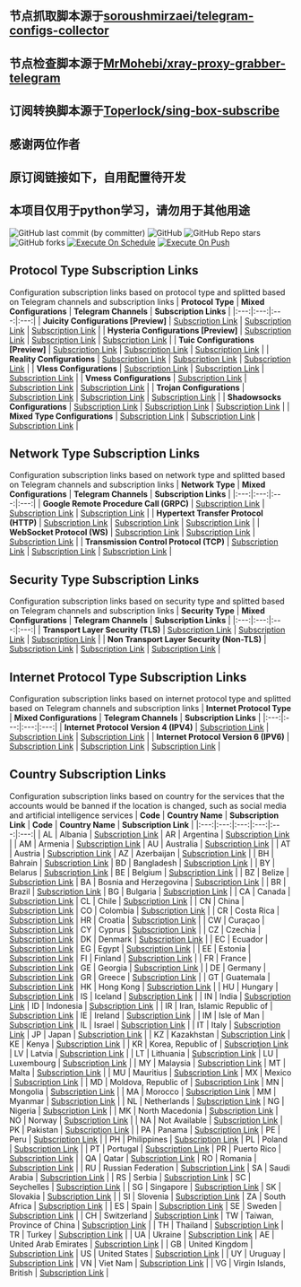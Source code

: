 ## 节点抓取脚本源于[soroushmirzaei/telegram-configs-collector](https://github.com/soroushmirzaei/telegram-configs-collector)
## 节点检查脚本源于[MrMohebi/xray-proxy-grabber-telegram](https://github.com/MrMohebi/xray-proxy-grabber-telegram)
## 订阅转换脚本源于[Toperlock/sing-box-subscribe](https://github.com/Toperlock/sing-box-subscribe)
## 感谢两位作者
## 原订阅链接如下，自用配置待开发
## 本项目仅用于python学习，请勿用于其他用途
![GitHub last commit (by committer)](https://img.shields.io/github/last-commit/soroushmirzaei/telegram-configs-collector?label=Last%20Commit&color=%2338914b)
![GitHub](https://img.shields.io/github/license/soroushmirzaei/telegram-configs-collector?label=License&color=yellow)
![GitHub Repo stars](https://img.shields.io/github/stars/soroushmirzaei/telegram-configs-collector?label=Stars&color=red)
![GitHub forks](https://img.shields.io/github/forks/soroushmirzaei/telegram-configs-collector?label=Forks&color=blue)
[![Execute On Schedule](https://github.com/soroushmirzaei/telegram-configs-collector/actions/workflows/schedule.yml/badge.svg)](https://github.com/soroushmirzaei/telegram-configs-collector/actions/workflows/schedule.yml)
[![Execute On Push](https://github.com/soroushmirzaei/telegram-configs-collector/actions/workflows/push.yml/badge.svg)](https://github.com/soroushmirzaei/telegram-configs-collector/actions/workflows/push.yml)

## Protocol Type Subscription Links
Configuration subscription links based on protocol type and splitted based on Telegram channels and subscription links
| **Protocol Type** | **Mixed Configurations** | **Telegram Channels** | **Subscription Links** |
|:---:|:---:|:---:|:---:|
| **Juicity Configurations [Preview]** | [Subscription Link](https://raw.githubusercontent.com/soroushmirzaei/telegram-configs-collector/main/protocols/juicity) | [Subscription Link](https://raw.githubusercontent.com/soroushmirzaei/telegram-configs-collector/main/channels/protocols/juicity) | [Subscription Link](https://raw.githubusercontent.com/soroushmirzaei/telegram-configs-collector/main/subscribe/protocols/juicity) |
| **Hysteria Configurations [Preview]** | [Subscription Link](https://raw.githubusercontent.com/soroushmirzaei/telegram-configs-collector/main/protocols/hysteria) | [Subscription Link](https://raw.githubusercontent.com/soroushmirzaei/telegram-configs-collector/main/channels/protocols/hysteria) | [Subscription Link](https://raw.githubusercontent.com/soroushmirzaei/telegram-configs-collector/main/subscribe/protocols/hysteria) |
| **Tuic Configurations [Preview]** | [Subscription Link](https://raw.githubusercontent.com/soroushmirzaei/telegram-configs-collector/main/protocols/tuic) | [Subscription Link](https://raw.githubusercontent.com/soroushmirzaei/telegram-configs-collector/main/channels/protocols/tuic) | [Subscription Link](https://raw.githubusercontent.com/soroushmirzaei/telegram-configs-collector/main/subscribe/protocols/tuic) |
| **Reality Configurations** | [Subscription Link](https://raw.githubusercontent.com/soroushmirzaei/telegram-configs-collector/main/protocols/reality) | [Subscription Link](https://raw.githubusercontent.com/soroushmirzaei/telegram-configs-collector/main/channels/protocols/reality) | [Subscription Link](https://raw.githubusercontent.com/soroushmirzaei/telegram-configs-collector/main/subscribe/protocols/reality) |
| **Vless Configurations** | [Subscription Link](https://raw.githubusercontent.com/soroushmirzaei/telegram-configs-collector/main/protocols/vless) | [Subscription Link](https://raw.githubusercontent.com/soroushmirzaei/telegram-configs-collector/main/channels/protocols/vless) | [Subscription Link](https://raw.githubusercontent.com/soroushmirzaei/telegram-configs-collector/main/subscribe/protocols/vless) |
| **Vmess Configurations** | [Subscription Link](https://raw.githubusercontent.com/soroushmirzaei/telegram-configs-collector/main/protocols/vmess) | [Subscription Link](https://raw.githubusercontent.com/soroushmirzaei/telegram-configs-collector/main/channels/protocols/vmess) | [Subscription Link](https://raw.githubusercontent.com/soroushmirzaei/telegram-configs-collector/main/subscribe/protocols/vmess) |
| **Trojan Configurations** | [Subscription Link](https://raw.githubusercontent.com/soroushmirzaei/telegram-configs-collector/main/protocols/trojan) | [Subscription Link](https://raw.githubusercontent.com/soroushmirzaei/telegram-configs-collector/main/channels/protocols/trojan) | [Subscription Link](https://raw.githubusercontent.com/soroushmirzaei/telegram-configs-collector/main/subscribe/protocols/trojan) |
| **Shadowsocks Configurations** | [Subscription Link](https://raw.githubusercontent.com/soroushmirzaei/telegram-configs-collector/main/protocols/shadowsocks) | [Subscription Link](https://raw.githubusercontent.com/soroushmirzaei/telegram-configs-collector/main/channels/protocols/shadowsocks) | [Subscription Link](https://raw.githubusercontent.com/soroushmirzaei/telegram-configs-collector/main/subscribe/protocols/shadowsocks) |
| **Mixed Type Configurations** | [Subscription Link](https://raw.githubusercontent.com/soroushmirzaei/telegram-configs-collector/main/splitted/mixed) | [Subscription Link](https://raw.githubusercontent.com/soroushmirzaei/telegram-configs-collector/main/splitted/channels) | [Subscription Link](https://raw.githubusercontent.com/soroushmirzaei/telegram-configs-collector/main/splitted/subscribe) |

## Network Type Subscription Links
Configuration subscription links based on network type and splitted based on Telegram channels and subscription links
| **Network Type** | **Mixed Configurations** | **Telegram Channels** | **Subscription Links** |
|:---:|:---:|:---:|:---:|
| **Google Remote Procedure Call (GRPC)** | [Subscription Link](https://raw.githubusercontent.com/soroushmirzaei/telegram-configs-collector/main/networks/grpc) | [Subscription Link](https://raw.githubusercontent.com/soroushmirzaei/telegram-configs-collector/main/channels/networks/grpc) | [Subscription Link](https://raw.githubusercontent.com/soroushmirzaei/telegram-configs-collector/main/subscribe/networks/grpc) |
| **Hypertext Transfer Protocol (HTTP)** | [Subscription Link](https://raw.githubusercontent.com/soroushmirzaei/telegram-configs-collector/main/networks/http) | [Subscription Link](https://raw.githubusercontent.com/soroushmirzaei/telegram-configs-collector/main/channels/networks/http) | [Subscription Link](https://raw.githubusercontent.com/soroushmirzaei/telegram-configs-collector/main/subscribe/networks/http) |
| **WebSocket Protocol (WS)** | [Subscription Link](https://raw.githubusercontent.com/soroushmirzaei/telegram-configs-collector/main/networks/ws) | [Subscription Link](https://raw.githubusercontent.com/soroushmirzaei/telegram-configs-collector/main/channels/networks/ws) | [Subscription Link](https://raw.githubusercontent.com/soroushmirzaei/telegram-configs-collector/main/subscribe/networks/ws) |
 | **Transmission Control Protocol (TCP)** | [Subscription Link](https://raw.githubusercontent.com/soroushmirzaei/telegram-configs-collector/main/networks/tcp) | [Subscription Link](https://raw.githubusercontent.com/soroushmirzaei/telegram-configs-collector/main/channels/networks/tcp) | [Subscription Link](https://raw.githubusercontent.com/soroushmirzaei/telegram-configs-collector/main/subscribe/networks/tcp) |

## Security Type Subscription Links
Configuration subscription links based on security type and splitted based on Telegram channels and subscription links
| **Security Type** | **Mixed Configurations** | **Telegram Channels** | **Subscription Links** |
|:---:|:---:|:---:|:---:|
| **Transport Layer Security (TLS)** | [Subscription Link](https://raw.githubusercontent.com/soroushmirzaei/telegram-configs-collector/main/security/tls) | [Subscription Link](https://raw.githubusercontent.com/soroushmirzaei/telegram-configs-collector/main/channels/security/tls) | [Subscription Link](https://raw.githubusercontent.com/soroushmirzaei/telegram-configs-collector/main/subscribe/security/tls) |
| **Non Transport Layer Security (Non-TLS)** | [Subscription Link](https://raw.githubusercontent.com/soroushmirzaei/telegram-configs-collector/main/security/non-tls) | [Subscription Link](https://raw.githubusercontent.com/soroushmirzaei/telegram-configs-collector/main/channels/security/non-tls) | [Subscription Link](https://raw.githubusercontent.com/soroushmirzaei/telegram-configs-collector/main/subscribe/security/non-tls) |

## Internet Protocol Type Subscription Links
Configuration subscription links based on internet protocol type and splitted based on Telegram channels and subscription links
| **Internet Protocol Type** | **Mixed Configurations** | **Telegram Channels** | **Subscription Links** |
|:---:|:---:|:---:|:---:|
| **Internet Protocol Version 4 (IPV4)** | [Subscription Link](https://raw.githubusercontent.com/soroushmirzaei/telegram-configs-collector/main/layers/ipv4) | [Subscription Link](https://raw.githubusercontent.com/soroushmirzaei/telegram-configs-collector/main/channels/layers/ipv4) | [Subscription Link](https://raw.githubusercontent.com/soroushmirzaei/telegram-configs-collector/main/subscribe/layers/ipv4) |
| **Internet Protocol Version 6 (IPV6)** | [Subscription Link](https://raw.githubusercontent.com/soroushmirzaei/telegram-configs-collector/main/layers/ipv6) | [Subscription Link](https://raw.githubusercontent.com/soroushmirzaei/telegram-configs-collector/main/channels/layers/ipv6) | [Subscription Link](https://raw.githubusercontent.com/soroushmirzaei/telegram-configs-collector/main/subscribe/layers/ipv6) |

## Country Subscription Links
Configuration subscription links based on country for the services that the accounts would be banned  if the location is changed, such as social media and artificial intelligence services
| **Code** | **Country Name** | **Subscription Link** | **Code** | **Country Name** | **Subscription Link** |
|:---:|:---:|:---:|:---:|:---:|:---:|
| AL | Albania | [Subscription Link](https://raw.githubusercontent.com/soroushmirzaei/telegram-configs-collector/main/countries/al/mixed) | AR | Argentina | [Subscription Link](https://raw.githubusercontent.com/soroushmirzaei/telegram-configs-collector/main/countries/ar/mixed) |
| AM | Armenia | [Subscription Link](https://raw.githubusercontent.com/soroushmirzaei/telegram-configs-collector/main/countries/am/mixed) | AU | Australia | [Subscription Link](https://raw.githubusercontent.com/soroushmirzaei/telegram-configs-collector/main/countries/au/mixed) |
| AT | Austria | [Subscription Link](https://raw.githubusercontent.com/soroushmirzaei/telegram-configs-collector/main/countries/at/mixed) | AZ | Azerbaijan | [Subscription Link](https://raw.githubusercontent.com/soroushmirzaei/telegram-configs-collector/main/countries/az/mixed) |
| BH | Bahrain | [Subscription Link](https://raw.githubusercontent.com/soroushmirzaei/telegram-configs-collector/main/countries/bh/mixed) | BD | Bangladesh | [Subscription Link](https://raw.githubusercontent.com/soroushmirzaei/telegram-configs-collector/main/countries/bd/mixed) |
| BY | Belarus | [Subscription Link](https://raw.githubusercontent.com/soroushmirzaei/telegram-configs-collector/main/countries/by/mixed) | BE | Belgium | [Subscription Link](https://raw.githubusercontent.com/soroushmirzaei/telegram-configs-collector/main/countries/be/mixed) |
| BZ | Belize | [Subscription Link](https://raw.githubusercontent.com/soroushmirzaei/telegram-configs-collector/main/countries/bz/mixed) | BA | Bosnia and Herzegovina | [Subscription Link](https://raw.githubusercontent.com/soroushmirzaei/telegram-configs-collector/main/countries/ba/mixed) |
| BR | Brazil | [Subscription Link](https://raw.githubusercontent.com/soroushmirzaei/telegram-configs-collector/main/countries/br/mixed) | BG | Bulgaria | [Subscription Link](https://raw.githubusercontent.com/soroushmirzaei/telegram-configs-collector/main/countries/bg/mixed) |
| CA | Canada | [Subscription Link](https://raw.githubusercontent.com/soroushmirzaei/telegram-configs-collector/main/countries/ca/mixed) | CL | Chile | [Subscription Link](https://raw.githubusercontent.com/soroushmirzaei/telegram-configs-collector/main/countries/cl/mixed) |
| CN | China | [Subscription Link](https://raw.githubusercontent.com/soroushmirzaei/telegram-configs-collector/main/countries/cn/mixed) | CO | Colombia | [Subscription Link](https://raw.githubusercontent.com/soroushmirzaei/telegram-configs-collector/main/countries/co/mixed) |
| CR | Costa Rica | [Subscription Link](https://raw.githubusercontent.com/soroushmirzaei/telegram-configs-collector/main/countries/cr/mixed) | HR | Croatia | [Subscription Link](https://raw.githubusercontent.com/soroushmirzaei/telegram-configs-collector/main/countries/hr/mixed) |
| CW | Curaçao | [Subscription Link](https://raw.githubusercontent.com/soroushmirzaei/telegram-configs-collector/main/countries/cw/mixed) | CY | Cyprus | [Subscription Link](https://raw.githubusercontent.com/soroushmirzaei/telegram-configs-collector/main/countries/cy/mixed) |
| CZ | Czechia | [Subscription Link](https://raw.githubusercontent.com/soroushmirzaei/telegram-configs-collector/main/countries/cz/mixed) | DK | Denmark | [Subscription Link](https://raw.githubusercontent.com/soroushmirzaei/telegram-configs-collector/main/countries/dk/mixed) |
| EC | Ecuador | [Subscription Link](https://raw.githubusercontent.com/soroushmirzaei/telegram-configs-collector/main/countries/ec/mixed) | EG | Egypt | [Subscription Link](https://raw.githubusercontent.com/soroushmirzaei/telegram-configs-collector/main/countries/eg/mixed) |
| EE | Estonia | [Subscription Link](https://raw.githubusercontent.com/soroushmirzaei/telegram-configs-collector/main/countries/ee/mixed) | FI | Finland | [Subscription Link](https://raw.githubusercontent.com/soroushmirzaei/telegram-configs-collector/main/countries/fi/mixed) |
| FR | France | [Subscription Link](https://raw.githubusercontent.com/soroushmirzaei/telegram-configs-collector/main/countries/fr/mixed) | GE | Georgia | [Subscription Link](https://raw.githubusercontent.com/soroushmirzaei/telegram-configs-collector/main/countries/ge/mixed) |
| DE | Germany | [Subscription Link](https://raw.githubusercontent.com/soroushmirzaei/telegram-configs-collector/main/countries/de/mixed) | GR | Greece | [Subscription Link](https://raw.githubusercontent.com/soroushmirzaei/telegram-configs-collector/main/countries/gr/mixed) |
| GT | Guatemala | [Subscription Link](https://raw.githubusercontent.com/soroushmirzaei/telegram-configs-collector/main/countries/gt/mixed) | HK | Hong Kong | [Subscription Link](https://raw.githubusercontent.com/soroushmirzaei/telegram-configs-collector/main/countries/hk/mixed) |
| HU | Hungary | [Subscription Link](https://raw.githubusercontent.com/soroushmirzaei/telegram-configs-collector/main/countries/hu/mixed) | IS | Iceland | [Subscription Link](https://raw.githubusercontent.com/soroushmirzaei/telegram-configs-collector/main/countries/is/mixed) |
| IN | India | [Subscription Link](https://raw.githubusercontent.com/soroushmirzaei/telegram-configs-collector/main/countries/in/mixed) | ID | Indonesia | [Subscription Link](https://raw.githubusercontent.com/soroushmirzaei/telegram-configs-collector/main/countries/id/mixed) |
| IR | Iran, Islamic Republic of | [Subscription Link](https://raw.githubusercontent.com/soroushmirzaei/telegram-configs-collector/main/countries/ir/mixed) | IE | Ireland | [Subscription Link](https://raw.githubusercontent.com/soroushmirzaei/telegram-configs-collector/main/countries/ie/mixed) |
| IM | Isle of Man | [Subscription Link](https://raw.githubusercontent.com/soroushmirzaei/telegram-configs-collector/main/countries/im/mixed) | IL | Israel | [Subscription Link](https://raw.githubusercontent.com/soroushmirzaei/telegram-configs-collector/main/countries/il/mixed) |
| IT | Italy | [Subscription Link](https://raw.githubusercontent.com/soroushmirzaei/telegram-configs-collector/main/countries/it/mixed) | JP | Japan | [Subscription Link](https://raw.githubusercontent.com/soroushmirzaei/telegram-configs-collector/main/countries/jp/mixed) |
| KZ | Kazakhstan | [Subscription Link](https://raw.githubusercontent.com/soroushmirzaei/telegram-configs-collector/main/countries/kz/mixed) | KE | Kenya | [Subscription Link](https://raw.githubusercontent.com/soroushmirzaei/telegram-configs-collector/main/countries/ke/mixed) |
| KR | Korea, Republic of | [Subscription Link](https://raw.githubusercontent.com/soroushmirzaei/telegram-configs-collector/main/countries/kr/mixed) | LV | Latvia | [Subscription Link](https://raw.githubusercontent.com/soroushmirzaei/telegram-configs-collector/main/countries/lv/mixed) |
| LT | Lithuania | [Subscription Link](https://raw.githubusercontent.com/soroushmirzaei/telegram-configs-collector/main/countries/lt/mixed) | LU | Luxembourg | [Subscription Link](https://raw.githubusercontent.com/soroushmirzaei/telegram-configs-collector/main/countries/lu/mixed) |
| MY | Malaysia | [Subscription Link](https://raw.githubusercontent.com/soroushmirzaei/telegram-configs-collector/main/countries/my/mixed) | MT | Malta | [Subscription Link](https://raw.githubusercontent.com/soroushmirzaei/telegram-configs-collector/main/countries/mt/mixed) |
| MU | Mauritius | [Subscription Link](https://raw.githubusercontent.com/soroushmirzaei/telegram-configs-collector/main/countries/mu/mixed) | MX | Mexico | [Subscription Link](https://raw.githubusercontent.com/soroushmirzaei/telegram-configs-collector/main/countries/mx/mixed) |
| MD | Moldova, Republic of | [Subscription Link](https://raw.githubusercontent.com/soroushmirzaei/telegram-configs-collector/main/countries/md/mixed) | MN | Mongolia | [Subscription Link](https://raw.githubusercontent.com/soroushmirzaei/telegram-configs-collector/main/countries/mn/mixed) |
| MA | Morocco | [Subscription Link](https://raw.githubusercontent.com/soroushmirzaei/telegram-configs-collector/main/countries/ma/mixed) | MM | Myanmar | [Subscription Link](https://raw.githubusercontent.com/soroushmirzaei/telegram-configs-collector/main/countries/mm/mixed) |
| NL | Netherlands | [Subscription Link](https://raw.githubusercontent.com/soroushmirzaei/telegram-configs-collector/main/countries/nl/mixed) | NG | Nigeria | [Subscription Link](https://raw.githubusercontent.com/soroushmirzaei/telegram-configs-collector/main/countries/ng/mixed) |
| MK | North Macedonia | [Subscription Link](https://raw.githubusercontent.com/soroushmirzaei/telegram-configs-collector/main/countries/mk/mixed) | NO | Norway | [Subscription Link](https://raw.githubusercontent.com/soroushmirzaei/telegram-configs-collector/main/countries/no/mixed) |
| NA | Not Available | [Subscription Link](https://raw.githubusercontent.com/soroushmirzaei/telegram-configs-collector/main/countries/na/mixed) | PK | Pakistan | [Subscription Link](https://raw.githubusercontent.com/soroushmirzaei/telegram-configs-collector/main/countries/pk/mixed) |
| PA | Panama | [Subscription Link](https://raw.githubusercontent.com/soroushmirzaei/telegram-configs-collector/main/countries/pa/mixed) | PE | Peru | [Subscription Link](https://raw.githubusercontent.com/soroushmirzaei/telegram-configs-collector/main/countries/pe/mixed) |
| PH | Philippines | [Subscription Link](https://raw.githubusercontent.com/soroushmirzaei/telegram-configs-collector/main/countries/ph/mixed) | PL | Poland | [Subscription Link](https://raw.githubusercontent.com/soroushmirzaei/telegram-configs-collector/main/countries/pl/mixed) |
| PT | Portugal | [Subscription Link](https://raw.githubusercontent.com/soroushmirzaei/telegram-configs-collector/main/countries/pt/mixed) | PR | Puerto Rico | [Subscription Link](https://raw.githubusercontent.com/soroushmirzaei/telegram-configs-collector/main/countries/pr/mixed) |
| QA | Qatar | [Subscription Link](https://raw.githubusercontent.com/soroushmirzaei/telegram-configs-collector/main/countries/qa/mixed) | RO | Romania | [Subscription Link](https://raw.githubusercontent.com/soroushmirzaei/telegram-configs-collector/main/countries/ro/mixed) |
| RU | Russian Federation | [Subscription Link](https://raw.githubusercontent.com/soroushmirzaei/telegram-configs-collector/main/countries/ru/mixed) | SA | Saudi Arabia | [Subscription Link](https://raw.githubusercontent.com/soroushmirzaei/telegram-configs-collector/main/countries/sa/mixed) |
| RS | Serbia | [Subscription Link](https://raw.githubusercontent.com/soroushmirzaei/telegram-configs-collector/main/countries/rs/mixed) | SC | Seychelles | [Subscription Link](https://raw.githubusercontent.com/soroushmirzaei/telegram-configs-collector/main/countries/sc/mixed) |
| SG | Singapore | [Subscription Link](https://raw.githubusercontent.com/soroushmirzaei/telegram-configs-collector/main/countries/sg/mixed) | SK | Slovakia | [Subscription Link](https://raw.githubusercontent.com/soroushmirzaei/telegram-configs-collector/main/countries/sk/mixed) |
| SI | Slovenia | [Subscription Link](https://raw.githubusercontent.com/soroushmirzaei/telegram-configs-collector/main/countries/si/mixed) | ZA | South Africa | [Subscription Link](https://raw.githubusercontent.com/soroushmirzaei/telegram-configs-collector/main/countries/za/mixed) |
| ES | Spain | [Subscription Link](https://raw.githubusercontent.com/soroushmirzaei/telegram-configs-collector/main/countries/es/mixed) | SE | Sweden | [Subscription Link](https://raw.githubusercontent.com/soroushmirzaei/telegram-configs-collector/main/countries/se/mixed) |
| CH | Switzerland | [Subscription Link](https://raw.githubusercontent.com/soroushmirzaei/telegram-configs-collector/main/countries/ch/mixed) | TW | Taiwan, Province of China | [Subscription Link](https://raw.githubusercontent.com/soroushmirzaei/telegram-configs-collector/main/countries/tw/mixed) |
| TH | Thailand | [Subscription Link](https://raw.githubusercontent.com/soroushmirzaei/telegram-configs-collector/main/countries/th/mixed) | TR | Turkey | [Subscription Link](https://raw.githubusercontent.com/soroushmirzaei/telegram-configs-collector/main/countries/tr/mixed) |
| UA | Ukraine | [Subscription Link](https://raw.githubusercontent.com/soroushmirzaei/telegram-configs-collector/main/countries/ua/mixed) | AE | United Arab Emirates | [Subscription Link](https://raw.githubusercontent.com/soroushmirzaei/telegram-configs-collector/main/countries/ae/mixed) |
| GB | United Kingdom | [Subscription Link](https://raw.githubusercontent.com/soroushmirzaei/telegram-configs-collector/main/countries/gb/mixed) | US | United States | [Subscription Link](https://raw.githubusercontent.com/soroushmirzaei/telegram-configs-collector/main/countries/us/mixed) |
| UY | Uruguay | [Subscription Link](https://raw.githubusercontent.com/soroushmirzaei/telegram-configs-collector/main/countries/uy/mixed) | VN | Viet Nam | [Subscription Link](https://raw.githubusercontent.com/soroushmirzaei/telegram-configs-collector/main/countries/vn/mixed) |
| VG | Virgin Islands, British | [Subscription Link](https://raw.githubusercontent.com/soroushmirzaei/telegram-configs-collector/main/countries/vg/mixed) |
